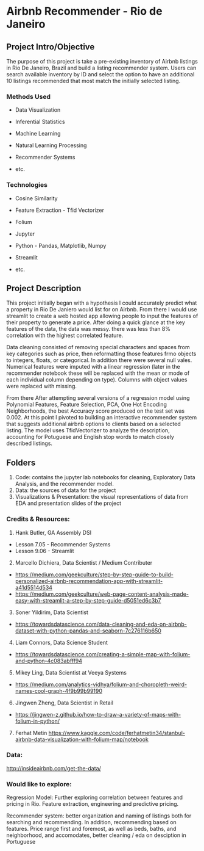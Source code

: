 
# Airbnb Recommender - Rio de Janeiro 

## Project Intro/Objective
The purpose of this project is take a pre-existing inventory of Airbnb listings in Rio De Janeiro, Brazil and build a listing recommender system. Users can search available inventory by ID and select the option to have an additional 10 listings recommended that most match the initially selected listing. 

### Methods Used
* Data Visualization
* Inferential Statistics
* Machine Learning
* Natural Learning Processing
* Recommender Systems

* etc.

### Technologies
* Cosine Similarity
* Feature Extraction - Tfid Vectorizer
* Folium
* Jupyter 
* Python - Pandas, Matplotlib, Numpy
* Streamlit

* etc. 

## Project Description
This project initially began with a hypothesis I could accurately predict what a property in Rio De Janiero would list for on Airbnb. From there I would use streamlit to create a web hosted app allowing people to input the features of their property to generate a price. After doing a quick glance at the key features of the data, the data was messy. there was less than 8% correlation with the highest correlated feature.

Data cleaning consisted of removing special characters and spaces from key categories such as price, then reformatting those features frmo objects to integers, floats, or categorical. In addition there were several null vales. Numerical features were imputed with a linear regression (later in the recommender notebook these will be replaced with the mean or mode of each individual column depending on type). Columns with object values were replaced with missing. 

From there After attempting several versions of a regression model using Polynomial Features, Feature Selection, PCA, One Hot Encoding Neighborhoods, the best Accuracy score produced on the test set was 0.002.
At this point I pivoted to building an interactive recommender system that suggests additional airbnb options to clients based on a selected listing. The model uses TfidVectorizer to analyze the description, accounting for Potuguese and English stop words to match closely described listings. 

## Folders
1. Code: contains the jupyter lab notebooks for cleaning, Exploratory Data Analysis, and the recommender model.
2. Data: the sources of data for the project
3. Visualizations & Presentation: the visual representations of data from EDA and presentation slides of the project


### Credits & Resources:
1. Hank Butler, GA Assembly DSI
* Lesson 7.05 - Recommender Systems
* Lesson 9.06 - Streamlit

2. Marcello Dichiera, Data Scientist / Medium Contributer
* https://medium.com/geekculture/step-by-step-guide-to-build-personalized-airbnb-recommendation-app-with-streamlit-a41d5514d534
* https://medium.com/geekculture/web-page-content-analysis-made-easy-with-streamlit-a-step-by-step-guide-d5051ed6c3b7

3. Soner Yildirim, Data Scientist 
* https://towardsdatascience.com/data-cleaning-and-eda-on-airbnb-dataset-with-python-pandas-and-seaborn-7c276116b650

4. Liam Connors, Data Science Student
* https://towardsdatascience.com/creating-a-simple-map-with-folium-and-python-4c083abfff94

5. Mikey Ling, Data Scientist at Veeya Systems
* https://medium.com/analytics-vidhya/folium-and-choropleth-weird-names-cool-graph-4f9b99b99190

6. Jingwen Zheng, Data Scientist in Retail
* https://jingwen-z.github.io/how-to-draw-a-variety-of-maps-with-folium-in-python/

7. Ferhat Metin
https://www.kaggle.com/code/ferhatmetin34/stanbul-airbnb-data-visualization-with-folium-map/notebook

### Data:
http://insideairbnb.com/get-the-data/

### Would like to explore:
Regression Model: Further exploring  correlation between features and pricing in Rio. Feature extraction, engineering and predictive pricing.

Recommender system: better organization and naming of listings both for searching and recommending. In addition, recommending based on features. Price range first and foremost, as well as beds, baths, and neighborhood, and accomodates, better cleaning / eda on desciption in Portuguese


